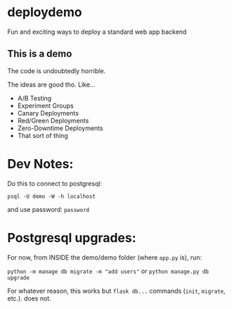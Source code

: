 # deploydemo
Fun and exciting ways to deploy a standard web app backend

## This is a demo
The code is undoubtedly horrible.

The ideas are good tho.  Like...

* A/B Testing
* Experiment Groups
* Canary Deployments
* Red/Green Deployments
* Zero-Downtime Deployments
* That sort of thing


# Dev Notes:

Do this to connect to postgresql:

`psql -U demo -W -h localhost`

and use password: `password`

# Postgresql upgrades:

For now, from INSIDE the demo/demo folder (where `app.py` is), run:

`python -m manage db migrate -m "add users"` or `python manage.py db upgrade`

For whatever reason, this works but `flask db...` commands (`init`, `migrate`, etc.). does not.

